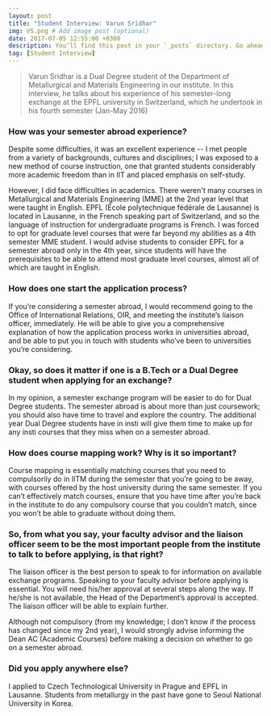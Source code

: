 ```yaml
---
layout: post
title: "Student Interview: Varun Sridhar"
img: VS.png # Add image post (optional)
date: 2017-07-05 12:55:00 +0300
description: You’ll find this post in your `_posts` directory. Go ahead and edit it and re-build the site to see your changes. # Add post description (optional)
tag: [Student Interview]
---
```

>  Varun Sridhar is a Dual Degree student of the Department of Metallurgical and Materials Engineering in our institute. In this interview, he talks about his experience of his semester-long exchange at the EPFL university in Switzerland, which he undertook in his fourth semester (Jan-May 2016)

### How was your semester abroad experience?

Despite some difficulties, it was an excellent experience -- I met people from a variety of backgrounds, cultures and disciplines; I was exposed to a new method of course instruction, one that granted students considerably more academic freedom than in IIT and placed emphasis on self-study.  
 
However, I did face difficulties in academics. There weren't many courses in Metallurgical and Materials Engineering (MME) at the 2nd year level that were taught in English. EPFL (École polytechnique fédérale de Lausanne) is located in Lausanne, in the French speaking part of Switzerland, and so the language of instruction for undergraduate programs is French.
I was forced to opt for graduate level courses that were far beyond my abilities as a 4th semester MME student. I would advise students to consider EPFL for a semester abroad only in the 4th year, since students will have the prerequisites to be able to attend most graduate level courses, almost all of which are taught in English.

### How does one start the application process?

If you’re considering a semester abroad, I would recommend going to the Office of International Relations, OIR, and meeting the institute’s liaison officer, immediately. He will be able to give you a comprehensive explanation of how the application process works in universities abroad, and be able to put you in touch with students who’ve been to universities you’re considering.  

### Okay, so does it matter if one is a B.Tech or a Dual Degree student when applying for an exchange?

In my opinion, a semester exchange program will be easier to do for Dual Degree students. The semester abroad is about more than just coursework; you should also have time to travel and explore the country. The additional year Dual Degree students have in insti will give them time to make up for any insti courses that they miss when on a semester abroad.
 
### How does course mapping work? Why is it so important?

Course mapping is essentially matching courses that you need to compulsorily do in IITM during the semester that you’re going to be away, with courses offered by the host university during the same semester. If you can’t effectively match courses, ensure that you have time after you’re back in the institute to do any compulsory course that you couldn’t match, since you won’t be able to graduate without doing them.  
 
### So, from what you say, your faculty advisor and the liaison officer seem to be the most important people from the institute to talk to before applying, is that right?
 
The liaison officer is the best person to speak to for information on available exchange programs. Speaking to your faculty advisor before applying is essential. You will need his/her approval at several steps along the way. If he/she is not available, the Head of the Department’s approval is accepted. The liaison officer will be able to explain further.
 
Although not compulsory (from my knowledge; I don’t know if the process has changed since my 2nd year), I would strongly advise informing the Dean AC (Academic Courses) before making a decision on whether to go on a semester abroad.   
 
### Did you apply anywhere else?

I applied to Czech Technological University in Prague and EPFL in Lausanne. Students from metallurgy in the past have gone to Seoul National University in Korea.  
